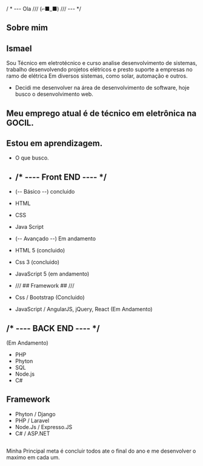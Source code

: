 / * --- Ola /// (⌐■_■) /// --- */

## Sobre mim  ##
## Ismael ##
Sou Técnico em eletrotécnico e curso analise desenvolvimento de sistemas, trabalho desenvolvendo projetos elétricos e presto suporte a empresas no ramo de elétrica 
Em diversos sistemas, como solar, automação e outros.
- Decidi me desenvolver na área de desenvolvimento de software, hoje busco o      desenvolvimento web. 
## Meu emprego atual é de técnico em eletrônica na GOCIL. ##
## Estou em aprendizagem. ##
- O que busco.
+ ## /* ---- Front END ---- */ ##

+ (-- Básico --) concluido 
+ HTML 
+ CSS 
+ Java Script

+	(-- Avançado --) Em andamento 

-	HTML 5 (concluido)
-	Css 3 (concluido)
-	JavaScript 5 (em andamento)

-	/// ## Framework ## ///

-	Css / Bootstrap (Concluido)
-	JavaScript / AngularJS, jQuery, React (Em Andamento)
## 
## /* ---- BACK END ---- */ ## 
 (Em Andamento)
+ PHP 
+ Phyton 
+ SQL
+ Node.js
+ C#
## Framework ##
+ Phyton / Django 
+ PHP / Laravel 
+ Node.Js / Expresso.JS
+ C# / ASP.NET
##
 Minha Principal meta é concluir todos ate o final do ano e me desenvolver o maximo em cada um.

<!--
**Ismael1995Developer/ismael1995Developer** is a ✨ _special_ ✨ repository because its `README.md` (this file) appears on your GitHub profile.


Here are some ideas to get you started:

- 🔭 I’m currently working on ...
- 🌱 I’m currently learning ...
- 👯 I’m looking to collaborate on ...
- 🤔 I’m looking for help with ..
- 💬 Ask me about ...
- 📫 How to reach me: ...
- 😄 Pronouns: ...
- ⚡ Fun fact: ...
-->
